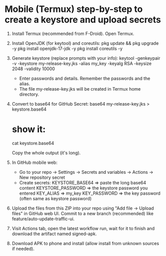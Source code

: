 Mobile (Termux) step-by-step to create a keystore and upload secrets
===================================================================

1) Install Termux (recommended from F-Droid). Open Termux.

2) Install OpenJDK (for keytool) and coreutils:
   pkg update && pkg upgrade -y
   pkg install openjdk-17-jdk -y
   pkg install coreutils -y

3) Generate keystore (replace prompts with your info):
   keytool -genkeypair -v -keystore my-release-key.jks -alias my_key -keyalg RSA -keysize 2048 -validity 10000

   - Enter passwords and details. Remember the passwords and the alias.
   - The file my-release-key.jks will be created in Termux home directory.

4) Convert to base64 for GitHub Secret:
   base64 my-release-key.jks > keystore.base64
   # show it:
   cat keystore.base64

   Copy the whole output (it's long).

5) In GitHub mobile web:
   - Go to your repo -> Settings -> Secrets and variables -> Actions -> New repository secret
   - Create secrets:
     KEYSTORE_BASE64  => paste the long base64 content
     KEYSTORE_PASSWORD => the keystore password you entered
     KEY_ALIAS => my_key
     KEY_PASSWORD => the key password (often same as keystore password)

6) Upload the files from this ZIP into your repo using "Add file -> Upload files" in GitHub web UI.
   Commit to a new branch (recommended) like feature/auto-update-traffic-ui.

7) Visit Actions tab, open the latest workflow run, wait for it to finish and download the artifact named signed-apk.

8) Download APK to phone and install (allow install from unknown sources if needed).
